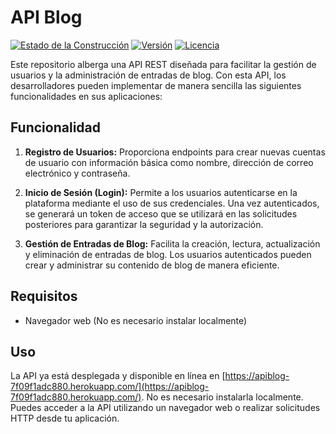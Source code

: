 # API Blog

[![Estado de la Construcción](https://img.shields.io/badge/estado-construcción-green.svg)](https://apiblog-7f09f1adc880.herokuapp.com/)
[![Versión](https://img.shields.io/badge/versión-1.0.0-blue.svg)](https://github.com/saulfranco14)
[![Licencia](https://img.shields.io/badge/licencia-MIT-blue.svg)](https://opensource.org/licenses/MIT)

Este repositorio alberga una API REST diseñada para facilitar la gestión de usuarios y la administración de entradas de blog. Con esta API, los desarrolladores pueden implementar de manera sencilla las siguientes funcionalidades en sus aplicaciones:

## Funcionalidad

1. **Registro de Usuarios:** Proporciona endpoints para crear nuevas cuentas de usuario con información básica como nombre, dirección de correo electrónico y contraseña.

2. **Inicio de Sesión (Login):** Permite a los usuarios autenticarse en la plataforma mediante el uso de sus credenciales. Una vez autenticados, se generará un token de acceso que se utilizará en las solicitudes posteriores para garantizar la seguridad y la autorización.

3. **Gestión de Entradas de Blog:** Facilita la creación, lectura, actualización y eliminación de entradas de blog. Los usuarios autenticados pueden crear y administrar su contenido de blog de manera eficiente.

## Requisitos

- Navegador web (No es necesario instalar localmente)

## Uso

La API ya está desplegada y disponible en línea en [https://apiblog-7f09f1adc880.herokuapp.com/](https://apiblog-7f09f1adc880.herokuapp.com/). 
No es necesario instalarla localmente. 
Puedes acceder a la API utilizando un navegador web o realizar solicitudes HTTP desde tu aplicación.